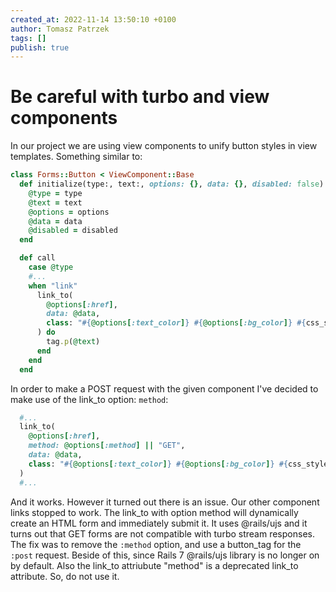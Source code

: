 ```yaml
---
created_at: 2022-11-14 13:50:10 +0100
author: Tomasz Patrzek
tags: []
publish: true
---
```


# Be careful with turbo and view components

In our project we are using view components to unify button styles in view templates.
Something similar to:

```ruby
class Forms::Button < ViewComponent::Base
  def initialize(type:, text:, options: {}, data: {}, disabled: false)
    @type = type
    @text = text
    @options = options
    @data = data
    @disabled = disabled
  end

  def call
    case @type
    #...
    when "link"
      link_to(
        @options[:href],
        data: @data,
        class: "#{@options[:text_color]} #{@options[:bg_color]} #{css_styles} app-btn",
      ) do
        tag.p(@text)
      end
    end
  end

```
In order to make a POST request with the given component I've decided to make use of the link_to option: `method`:


```ruby
  #...
  link_to(
    @options[:href],
    method: @options[:method] || "GET",
    data: @data,
    class: "#{@options[:text_color]} #{@options[:bg_color]} #{css_styles} app-btn",
  )
  #...
```

And it works. However it turned out there is an issue.
Our other component links stopped to work.
The link_to with option method will dynamically create an HTML form and immediately submit it.
It uses @rails/ujs and it turns out that GET forms are not compatible with turbo stream responses.
The fix was to remove the `:method` option, and use a button_tag for the `:post` request.
Beside of this, since Rails 7 @rails/ujs library is no longer on by default. Also the link_to attriubute "method" is a deprecated link_to attribute.
So, do not use it.

